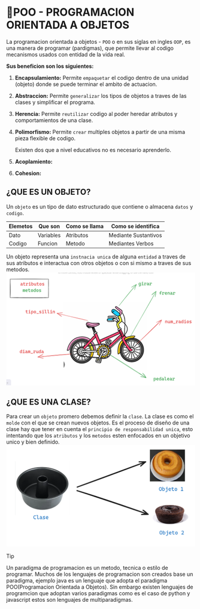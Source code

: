 # 🚌POO - PROGRAMACION ORIENTADA A OBJETOS
La programacion orientada a objetos - `POO` o en sus siglas en ingles `OOP`, es una manera de programar (pardigmas), que permite llevar al codigo mecanismos usados con entidad de la vida real.

**Sus beneficion son los siguientes:**
1. **Encapsulamiento:** Permite `empaquetar` el codigo dentro de una unidad (objeto) donde se puede terminar el ambito de actuacion.
2. **Abstraccion:** Permite `generalizar` los tipos de objetos a traves de las clases y simplificar el programa.
3. **Herencia:** Permite `reutilizar` codigo al poder heredar atributos y comportamientos de una clase.
4. **Polimorfismo:** Permite `crear` multiples objetos a partir de una misma pieza flexible de codigo.

   Existen dos que a nivel educativos no es necesario aprenderlo.

5. **Acoplamiento:**
6. **Cohesion:**

## ¿QUE ES UN OBJETO?
Un `objeto` es un tipo de dato estructurado que contiene o almacena `datos` y `codigo`.

|Elemetos|Que son  |Como se llama|Como se identifica  |
|--------|---------|-------------|--------------------|
|Dato    |Variables|  Atributos  |Mediante Sustantivos|
|Codigo  |Funcion  |Metodo       |Mediantes Verbos    |

 Un objeto representa una `instnacia unica` de alguna `entidad` a traves de sus atributos e interactua con otros objetos o con si mismo a traves de sus metodos.
![alt text](image.png)
## ¿QUE ES UNA CLASE?
Para crear un `objeto` promero debemos definir la `clase`.
La clase es como el `molde` con el que se crean nuevos objetos.
Es el proceso de diseño de una clase hay que tener en cuenta el `principio de responsabilidad unica`, esto intentando que los `atributos` y los `metodos` esten enfocados en un objetivo unico y bien definido.
![alt text](image-1.png)
> [!TIP]
>  Un paradigma de programacion es un metodo, tecnica o estilo de programar. Muchos de los lenguajes de programacion son creados base  un paradigma, ejemplo java es un lenguaje que adopta el paradigma POO(Programacion Orientada a Objetos). Sin embargo existen lenguajes de programcion que adoptan varios paradigmas como es el caso de python y javascript estos son lenguajes de multiparadigmas.
